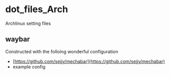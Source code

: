 # dot_files_Arch
Archlinux setting files

## waybar 
Constructed with the folloing wonderful configuration
+ [https://github.com/sejjy/mechabar](https://github.com/sejjy/mechabar)
+ example config
